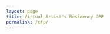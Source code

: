 ```yaml
---
layout: page
title: Virtual Artist's Residency CFP
permalink: /cfp/
---
```


<!-- 

## Call For Applications | 2022

The Caribbean Digital Virtual Artist's Residency is a program to support
Caribbean artists working in digital media. The residency is hosted by
the annual Caribbean Digital (TCD) conference in partnership with Alice
Yard, and is sponsored by the Andrew W. Mellon Foundation

Beginning in 2022, and for a period of four years, TCD and Alice Yard
are partnering to create an annual virtual residency programme for
artists of the Caribbean and its diasporas who work in digital media.
The residency aims to facilitate the development of new artworks in
digital media that investigate ideas and practices in Caribbean Digital
Humanities, and engage with scholars in the TCD network and community.

The residency consists of:

-   a cash stipend of US\$5,000 to support six months of part-time research and creative work, to begin in June 2022;
-   curatorial mentorship by artist and Alice Yard co-director Christopher Cozier;
-   two virtual studio visits by professional curators or critics;
-   the commissioning and online publication of a critical text by a professional art writer to document the artist's work and process;
-   arranged travel and accommodation to present the resulting work at TCD's annual conference in December 2022.

During the virtual residency, the artist will remain based at their
usual location, interacting with the administrators, mentor, and TCD
community members via standard online media and tools, with the
understanding that the artist will maintain regular contact through
scheduled meetings and check-ins.

This residency is intended to support the development of "born-digital"
creative work primarily based in digital media and tools, rather than
analog work that is digitized merely for presentation or storage.
Artists may work in media including and not limited to images, sound,
and text. Also integral to the residency is the artist's engagement with
Caribbean Digital Humanities, a multidisciplinary field of study that
brings digital technologies into the research, analysis, visualization,
and application of the traditional humanities. During the residency, the
artist will be expected to engage in dialogue with Caribbean Digital
Humanities scholars with the aim of mutual enrichment of their creative
and research practices.

The [Caribbean Digital conference](http://caribbeandigitalnyc.net) (TCD) is an international event hosted annually at locations in the United States and the Caribbean since 2014. Alternating between larger conferences and smaller symposia, TCD has created a singular and consistent space of exchange for Caribbeanist digital scholars, consisting of traditional panels, roundtable conversations, skills-building workshops, and project show-and-tells.

[Alice Yard](http://aliceyard.blogspot.com/) is a contemporary art collective based at Granderson Lab in Belmont, Port of Spain, Trinidad and Tobago. Founded in 2006, Alice Yard curates and hosts artists' projects and residencies, with the support of an international network of collaborators.

### Eligibility and application guidelines

The Caribbean Digital Virtual Artist's Residency is open to **artists
from the Caribbean and its diasporas**, with a preference for applicants
living and working in the Caribbean region. Applicants must be **over
the age of 18** on 31 March, 2022.

Each **application should complete the online form**. To access the online form please click on the button below. Besides personal information, the form will ask you to also **submit a PDF** containing the following:

-   a description of the work the artist proposes to develop during the residency. This may be a new project or an extension of existing work in progress (max. 400 words);
-   a short statement explaining how the artist's proposed work would benefit from dialogue and engagement with TCD's Digital Humanities network (max. 200 words);
-   a short description of the digital tools---whether software or hardware---and methods the artist expects to use in the development of their work (max. 200 words);
-   a CV, including a short biographical statement; a list of exhibitions, publications or other forms of presentation of recent work; and the artist's website and relevant public social media accounts, if applicable (max. 2 pages);
-   a portfolio presenting a sample of the artist's recent work through images or text, or, alternatively, links to equivalent samples of the artist's work online (including up to 10 still images with descriptive captions, or links to up to 5 short video or sound works).

NB: the artist's application package **must be saved as a PDF** and the
five elements listed above **must be contained in a single file**.
Please do not submit multiple files or use other file formats in the form.

<p class="aligncenter"><button><a href="https://forms.gle/fVv5N6ePJXbGDzJk6" target="_blank">Application Form</a></button></p>
<br>

The inaugural Caribbean Digital Virtual Artist's Residency opens for
applications on 1 March, 2022. The application deadline is 31 March, 2022. Late applications will not be considered.

Applications will be assessed by a jury including members of the Alice
Yard collective and TCD. The successful artist will be announced by the
end of April 2022, and the residency will run from June 1 to November
30, 2022. Work developed during the residency will be presented during
TCD's annual conference in December 2022. Ownership of and copyright in
the work will remain with the artist, but the artist must agree to grant
TCD non-exclusive rights to present and archive the work on their
website and in other media.

For any queries about eligibility requirements or the application
process, please contact the residency administrators at
[thecaribbeandigital@gmail.com](mailto:thecaribbeandigital@gmail.com).

-->


